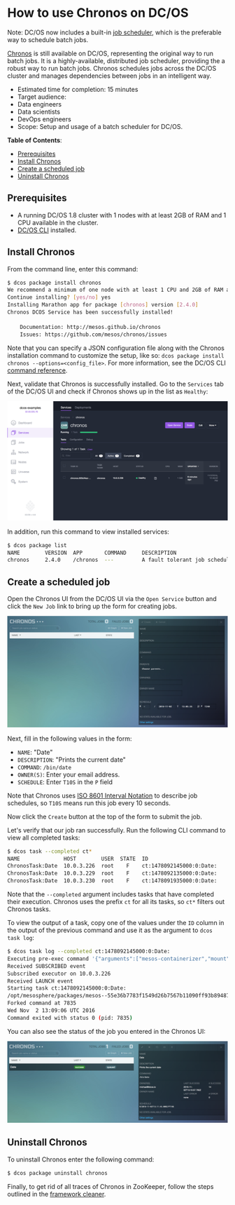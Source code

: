 # How to use Chronos on DC/OS

Note: DC/OS now includes a built-in [job scheduler](https://dcos.io/docs/1.8/usage/jobs/), which is the preferable way to schedule batch jobs.

[Chronos](http://mesos.github.io/chronos/) is still available on DC/OS, representing the original way to run batch jobs. It is a highly-available, distributed job scheduler, providing the a robust way to run batch jobs. Chronos schedules jobs across the DC/OS cluster and manages dependencies between jobs in an intelligent way.


- Estimated time for completion: 15 minutes
- Target audience:
 - Data engineers
 - Data scientists
 - DevOps engineers
- Scope: Setup and usage of a batch scheduler for DC/OS.

**Table of Contents**:

- [Prerequisites](#prerequisites)
- [Install Chronos](#install-chronos)
- [Create a scheduled job](#create-a-scheduled-job)
- [Uninstall Chronos](#uninstall-chronos)

## Prerequisites

- A running DC/OS 1.8 cluster with 1 nodes with at least 2GB of RAM and 1 CPU available in the cluster.
- [DC/OS CLI](https://dcos.io/docs/1.8/usage/cli/install/) installed.

## Install Chronos

From the command line, enter this command:

```bash
$ dcos package install chronos
We recommend a minimum of one node with at least 1 CPU and 2GB of RAM available for the Chronos Service.
Continue installing? [yes/no] yes
Installing Marathon app for package [chronos] version [2.4.0]
Chronos DCOS Service has been successfully installed!

	Documentation: http://mesos.github.io/chronos
	Issues: https://github.com/mesos/chronos/issues
```

Note that you can specify a JSON configuration file along with the Chronos installation command to customize the setup, like so: `dcos package install chronos --options=<config_file>`. For more information, see the DC/OS CLI [command reference](https://dcos.io/docs/1.8/usage/cli/command-reference/).

Next, validate that Chronos is successfully installed. Go to the `Services` tab of the DC/OS UI and check if Chronos shows up in the list as `Healthy`:

![Services](img/services.png)

In addition, run this command to view installed services:

```bash
$ dcos package list
NAME        VERSION  APP       COMMAND     DESCRIPTION
chronos     2.4.0    /chronos  ---         A fault tolerant job scheduler for Mesos which handles dependencies and ISO8601 based schedules.
```

## Create a scheduled job

Open the Chronos UI from the DC/OS UI via the `Open Service` button and click the `New Job` link to bring up the form for creating jobs.

![New job form in Chronos](img/new-job.png)

Next, fill in the following values in the form:

- `NAME`: "Date"
- `DESCRIPTION`: "Prints the current date"
- `COMMAND`: `/bin/date`
- `OWNER(S)`: Enter your email address.
- `SCHEDULE`: Enter `T10S` in the `P` field

Note that Chronos uses [ISO 8601 Interval Notation](https://en.wikipedia.org/wiki/ISO_8601#Time_intervals) to describe job schedules, so `T10S` means run this job every 10 seconds.

Now click the `Create` button at the top of the form to submit the job.

Let's verify that our job ran successfully. Run the following CLI command to view all completed tasks:

```bash
$ dcos task --completed ct*
NAME              HOST        USER  STATE  ID
ChronosTask:Date  10.0.3.226  root    F    ct:1478092145000:0:Date:
ChronosTask:Date  10.0.3.229  root    F    ct:1478092135000:0:Date:
ChronosTask:Date  10.0.3.230  root    F    ct:1478091935000:0:Date:
```
Note that the `--completed` argument includes tasks that have completed their execution. Chronos uses the prefix `ct` for all its tasks, so `ct*` filters out Chronos tasks.

To view the output of a task, copy one of the values under the `ID` column in the output of the previous command and use it as the argument to `dcos task log`:

```bash
$ dcos task log --completed ct:1478092145000:0:Date:
Executing pre-exec command '{"arguments":["mesos-containerizer","mount","--help=false","--operation=make-rslave","--path=\/"],"shell":false,"value":"\/opt\/mesosphere\/packages\/mesos--55e36b7783f1549d26b7567b11090ff93b89487a\/libexec\/mesos\/mesos-containerizer"}'
Received SUBSCRIBED event
Subscribed executor on 10.0.3.226
Received LAUNCH event
Starting task ct:1478092145000:0:Date:
/opt/mesosphere/packages/mesos--55e36b7783f1549d26b7567b11090ff93b89487a/libexec/mesos/mesos-containerizer launch --command="{"environment":{"variables":[{"name":"mesos_task_id","value":"ct:1478092145000:0:Date:"},{"name":"CHRONOS_JOB_OWNER","value":"michael@dcos.io"},{"name":"CHRONOS_JOB_NAME","value":"Date"},{"name":"HOST","value":"10.0.3.226"},{"name":"CHRONOS_RESOURCE_MEM","value":"128.0"},{"name":"CHRONOS_RESOURCE_CPU","value":"0.1"},{"name":"CHRONOS_RESOURCE_DISK","value":"256.0"}]},"shell":true,"user":"root","value":"\/bin\/date"}" --help="false" --unshare_namespace_mnt="false"
Forked command at 7835
Wed Nov  2 13:09:06 UTC 2016
Command exited with status 0 (pid: 7835)
```

You can also see the status of the job you entered in the Chronos UI:

![List of jobs in Chronos](img/status.png)

## Uninstall Chronos

To uninstall Chronos enter the following command:

```bash
$ dcos package uninstall chronos
```

Finally, to get rid of all traces of Chronos in ZooKeeper, follow the steps outlined in the [framework cleaner](https://docs.mesosphere.com/1.8/usage/managing-services/uninstall/#framework-cleaner).
